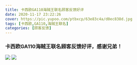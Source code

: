 ```yaml
---
title: 卡西欧GA110海贼王联名顾客反馈好评
date: 2020-11-17 23:22:26
cover: https://pic.yupoo.com/ptbxcp/63e83c4a/d0ec838d.jpg
tags: [卡西欧,GA110,海贼王联名]
categories: [顾客反馈]
---
```


###  卡西欧GA110海贼王联名顾客反馈好评，感谢兄弟！
![](https://pic.yupoo.com/ptbxcp/1ffe7a8d/bd7ae1b2.jpg)
![](https://pic.yupoo.com/ptbxcp/63e83c4a/d0ec838d.jpg)
